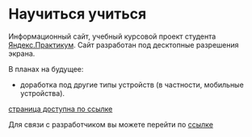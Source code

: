 # Научиться учиться

Информационный сайт, учебный курсовой проект студента [Яндекс.Практикум](https://practicum.yandex.ru).  Сайт разработан под десктопные разрешения экрана.

В планах на будущее:
* доработка под другие типы устройств (в частности, мобильные устройства).

[страница доступна по ссылке](https://nikolaykrishtopa.github.io/how-to-learn/)

Для связи с разработчиком вы можете перейти по [ссылке](mailto:nikolay.krishtopa@gmail.com)
